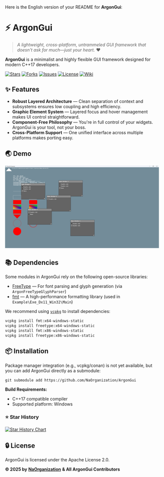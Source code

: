 Here is the English version of your README for **ArgonGui**:

# ⚡ ArgonGui

> *A lightweight, cross-platform, untrammeled GUI framework that doesn't ask for much—just your heart.* ❤️

**ArgonGui** is a minimalist and highly flexible GUI framework designed for modern C++17 developers.

[![Stars](https://img.shields.io/github/stars/NaOrganization/ArgonGui?style=flat)](https://github.com/NaOrganization/ArgonGui/issues)
[![Forks](https://img.shields.io/github/forks/NaOrganization/ArgonGui?style=flat)](https://github.com/NaOrganization/ArgonGui/forks)
[![Issues](https://img.shields.io/github/issues/NaOrganization/ArgonGui?style=flat)](https://github.com/NaOrganization/ArgonGui/issues)
[![License](https://img.shields.io/github/license/NaOrganization/ArgonGui?style=flat)](./LICENSE)
[![Wiki](https://img.shields.io/badge/Wiki-Available-blue?style=flat&logo=github&link=https://github.com/NaOrganization/ArgonGui/wiki)](https://github.com/NaOrganization/ArgonGui/wiki)

## ✨ Features

- **Robust Layered Architecture** — Clean separation of context and subsystems ensures low coupling and high efficiency.
- **Graphic Element System** — Layered focus and hover management makes UI control straightforward.
- **Component-Free Philosophy** — You're in full control of your widgets. ArgonGui is your tool, not your boss.
- **Cross-Platform Support** — One unified interface across multiple platforms makes porting easy.

## 🌏 Demo

![](./Images/0B4A5F412A43EC9609683336DFF56C22.png)

## 📚 Dependencies

Some modules in ArgonGui rely on the following open-source libraries:

- [FreeType](https://freetype.org) — For font parsing and glyph generation (via `ArgonFreeTypeGlyphParser`)
- [fmt](https://github.com/fmtlib/fmt) — A high-performance formatting library (used in `Example\Exe_Dx11_Win32\Main`)

We recommend using  [`vcpkg`](https://github.com/microsoft/vcpkg) to install dependencies:

```
vcpkg install fmt:x64-windows-static
vcpkg install freetype:x64-windows-static
vcpkg install fmt:x86-windows-static
vcpkg install freetype:x86-windows-static
```

## 📦 Installation

Package manager integration (e.g., vcpkg/conan) is not yet available, but you can add ArgonGui directly as a submodule:

```
git submodule add https://github.com/NaOrganization/ArgonGui
```

**Build Requirements:**

- C++17 compatible compiler
- Supported platform: Windows

### ⭐ Star History

[![Star History Chart](https://api.star-history.com/svg?repos=NaOrganization/ArgonGui&type=Date)](https://www.star-history.com/#NaOrganization/ArgonGui&Date)

## 🔒 License

ArgonGui is licensed under the Apache License 2.0.

**© 2025 by** [**NaOrganization**](https://github.com/NaOrganization) **& All ArgonGui Contributors**